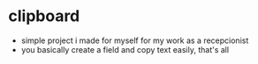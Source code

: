 # clipboard

- simple project i made for myself for my work as a recepcionist
- you basically create a field and copy text easily, that's all
